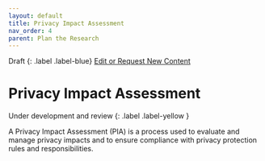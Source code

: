 ```yaml
---
layout: default
title: Privacy Impact Assessment
nav_order: 4
parent: Plan the Research
---
```


Draft
{: .label .label-blue}
[Edit or Request New Content](https://github.com/bcgov/user-research-guide/issues/new/choose)

# Privacy Impact Assessment
Under development and review
{: .label .label-yellow }

A Privacy Impact Assessment (PIA) is a process used to evaluate and manage privacy impacts and to ensure compliance with privacy protection rules and responsibilities.
